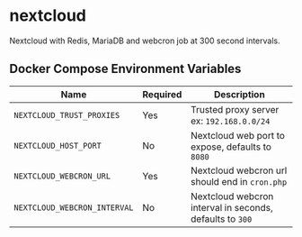 # nextcloud

Nextcloud with Redis, MariaDB and webcron job at 300 second intervals. 

## Docker Compose Environment Variables

| Name | Required | Description
|---|---|---
| `NEXTCLOUD_TRUST_PROXIES`     | Yes | Trusted proxy server ex: `192.168.0.0/24`
| `NEXTCLOUD_HOST_PORT`         | No  | Nextcloud web port to expose, defaults to `8080`
| `NEXTCLOUD_WEBCRON_URL`       | Yes | Nextcloud webcron url should end in `cron.php`
| `NEXTCLOUD_WEBCRON_INTERVAL`  | No  | Nextcloud webcron interval in seconds, defaults to `300`